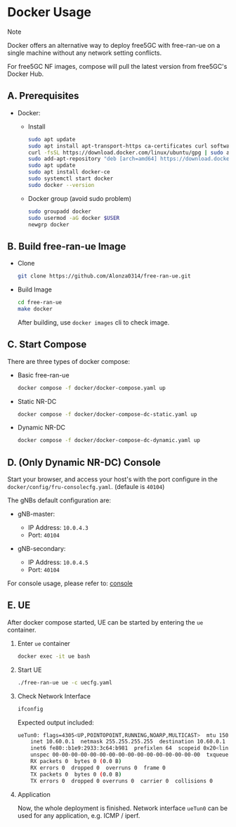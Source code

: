 # Docker Usage

> [!Note]
> Docker offers an alternative way to deploy free5GC with free-ran-ue on a single machine without any network setting conflicts.
>
> For free5GC NF images, compose will pull the latest version from free5GC's Docker Hub.

## A. Prerequisites

- Docker:

    - Install

        ```bash
        sudo apt update
        sudo apt install apt-transport-https ca-certificates curl software-properties-common
        curl -fsSL https://download.docker.com/linux/ubuntu/gpg | sudo apt-key add -
        sudo add-apt-repository "deb [arch=amd64] https://download.docker.com/linux/ubuntu $(lsb_release -cs) stable"
        sudo apt update
        sudo apt install docker-ce
        sudo systemctl start docker
        sudo docker --version
        ```

    - Docker group (avoid sudo problem)

        ```bash
        sudo groupadd docker
        sudo usermod -aG docker $USER
        newgrp docker
        ```

## B. Build free-ran-ue Image

- Clone

    ```bash
    git clone https://github.com/Alonza0314/free-ran-ue.git
    ```

- Build Image

    ```bash
    cd free-ran-ue
    make docker
    ```

    After building, use `docker images` cli to check image.

## C. Start Compose

There are three types of docker compose:

- Basic free-ran-ue

    ```bash
    docker compose -f docker/docker-compose.yaml up
    ```

- Static NR-DC

    ```bash
    docker compose -f docker/docker-compose-dc-static.yaml up
    ```

- Dynamic NR-DC

    ```bash
    docker compose -f docker/docker-compose-dc-dynamic.yaml up
    ```

## D. (Only Dynamic NR-DC) Console

Start your browser, and access your host's with the port configure in the `docker/config/fru-consolecfg.yaml`. (defaule is `40104`)

The gNBs default configuration are:

- gNB-master:

    - IP Address: `10.0.4.3`
    - Port: `40104`

- gNB-secondary:

    - IP Address: `10.0.4.5`
    - Port: `40104`

For console usage, please refer to: [console](07-console.md)

## E. UE

After docker compose started, UE can be started by entering the `ue` container.

1. Enter `ue` container

    ```bash
    docker exec -it ue bash
    ```

2. Start UE

    ```bash
    ./free-ran-ue ue -c uecfg.yaml
    ```

3. Check Network Interface

    ```bash
    ifconfig
    ```

    Expected output included:

    ```bash
    ueTun0: flags=4305<UP,POINTOPOINT,RUNNING,NOARP,MULTICAST>  mtu 1500
        inet 10.60.0.1  netmask 255.255.255.255  destination 10.60.0.1
        inet6 fe80::b1e9:2933:3c64:b981  prefixlen 64  scopeid 0x20<link>
        unspec 00-00-00-00-00-00-00-00-00-00-00-00-00-00-00-00  txqueuelen 500  (UNSPEC)
        RX packets 0  bytes 0 (0.0 B)
        RX errors 0  dropped 0  overruns 0  frame 0
        TX packets 0  bytes 0 (0.0 B)
        TX errors 0  dropped 0 overruns 0  carrier 0  collisions 0
    ```

4. Application

    Now, the whole deployment is finished. Network interface `ueTun0` can be used for any application, e.g. ICMP / iperf.
